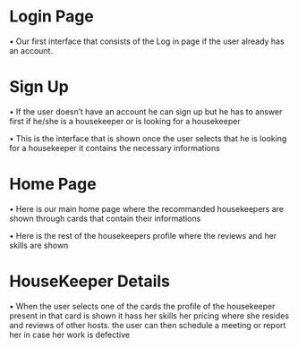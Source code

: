 # Login Page

• Our first interface that consists of the Log in page if the user already has an account.




# Sign Up

• If the user doesn’t have an account he can sign up but he has to answer first if he/she is a housekeeper or is looking for a housekeeper



• This is the interface that is shown once the user selects that he is looking for a housekeeper it contains the necessary informations



# Home Page

• Here is our main home page where the recommanded housekeepers are shown through cards that contain their informations



• Here is the rest of the housekeepers profile where the reviews and her skills are shown



# HouseKeeper Details

• When the user selects one of the cards the profile of the housekeeper present in that card is shown it hass her skills her pricing where she resides and reviews of other hosts. the user can then schedule a meeting or report her in case her work is defective
